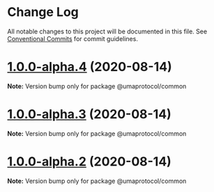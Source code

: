 # Change Log

All notable changes to this project will be documented in this file.
See [Conventional Commits](https://conventionalcommits.org) for commit guidelines.

# [1.0.0-alpha.4](https://github.com/UMAprotocol/protocol/compare/@umaprotocol/common@1.0.0-alpha.3...@umaprotocol/common@1.0.0-alpha.4) (2020-08-14)

**Note:** Version bump only for package @umaprotocol/common

# [1.0.0-alpha.3](https://github.com/UMAprotocol/protocol/compare/@umaprotocol/common@1.0.0-alpha.2...@umaprotocol/common@1.0.0-alpha.3) (2020-08-14)

**Note:** Version bump only for package @umaprotocol/common

# [1.0.0-alpha.2](https://github.com/UMAprotocol/protocol/compare/@umaprotocol/common@1.0.0-alpha.1...@umaprotocol/common@1.0.0-alpha.2) (2020-08-14)

**Note:** Version bump only for package @umaprotocol/common
